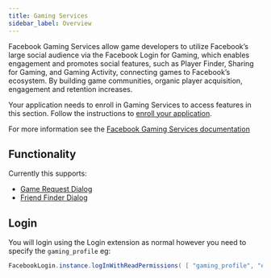 ```yaml
---
title: Gaming Services
sidebar_label: Overview
---
```


Facebook Gaming Services allow game developers to utilize Facebook’s large social audience via the Facebook Login for Gaming, which enables engagement and promotes social features, such as Player Finder, Sharing for Gaming, and Gaming Activity, connecting games to Facebook’s ecosystem. By building game communities, organic player acquisition, engagement and retention increases.

Your application needs to enroll in Gaming Services to access features in this section. Follow the instructions to [enroll your application](https://developers.facebook.com/docs/games/gaming-services/enroll).

For more information see the [Facebook Gaming Services documentation](https://developers.facebook.com/docs/games/gaming-services/)


## Functionality

Currently this supports:

- [Game Request Dialog](game-request-dialog)
- [Friend Finder Dialog](friend-finder-dialog)



## Login

You will login using the Login extension as normal however you need to specify the `gaming_profile` eg:

```actionscript
FacebookLogin.instance.logInWithReadPermissions( [ "gaming_profile", "email" ] );
```



